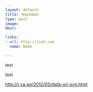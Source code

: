 ```yaml
---
layout: default
title: Черновик
type: post
image:
desc:

links:
- url: http://link.com
  name: Name

---
```


text

<!--more-->
text


http://r.va.gg/2012/05/data-uri-svg.html